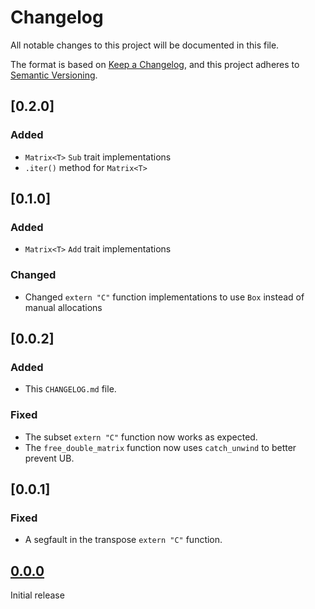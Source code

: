# Changelog

All notable changes to this project will be documented in this file.

The format is based on [Keep a Changelog](https://keepachangelog.com/en/1.0.0/),
and this project adheres to [Semantic Versioning](https://semver.org/spec/v2.0.0.html).

## [0.2.0]
### Added 
- `Matrix<T>` `Sub` trait implementations 
- `.iter()` method for `Matrix<T>`

## [0.1.0]
### Added 
- `Matrix<T>` `Add` trait implementations 
### Changed
- Changed `extern "C"` function implementations to use `Box` instead of manual allocations

## [0.0.2]
### Added 
- This `CHANGELOG.md` file.

### Fixed 
- The subset `extern "C"` function now works as expected.
- The `free_double_matrix` function now uses `catch_unwind` to better prevent UB.

## [0.0.1]
### Fixed
- A segfault in the transpose `extern "C"` function.

## [0.0.0]
Initial release

<!-- [0.0.2]: https://github.com/ForceOverArea/gmatlib/compare/v0.0.1...v0.0.2 -->
<!-- [0.0.1]: https://github.com/ForceOverArea/gmatlib/compare/v0.0.0...v0.0.1 -->
[0.0.0]: https://github.com/ForceOverArea/gmatlib/releases/tag/v0.0.0